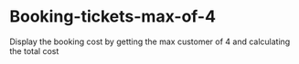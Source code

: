 # Booking-tickets-max-of-4
Display the booking cost by getting the max customer of 4 and calculating the total cost
